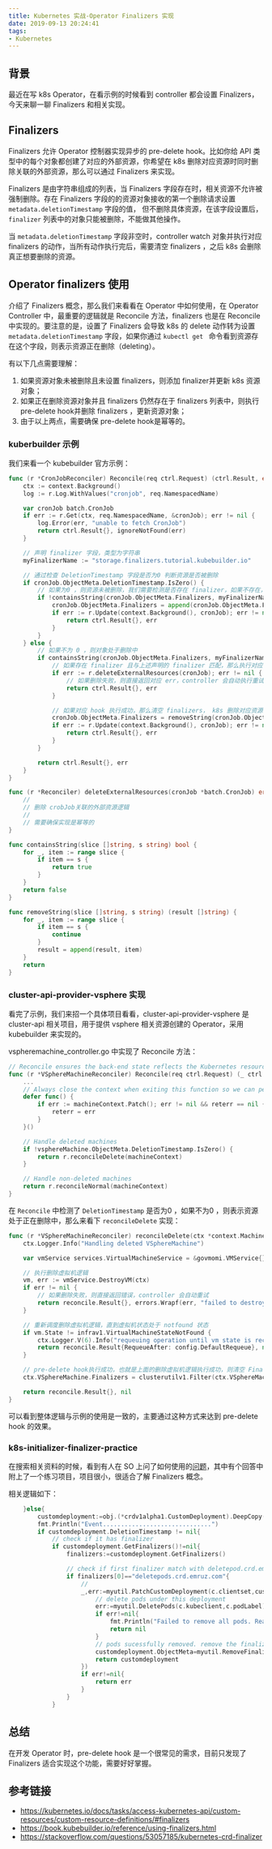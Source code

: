 ```yaml
---
title: Kubernetes 实战-Operator Finalizers 实现
date: 2019-09-13 20:24:41
tags:
- Kubernetes
---
```


## 背景

最近在写 k8s Operator，在看示例的时候看到 controller 都会设置 Finalizers，今天来聊一聊 Finalizers 和相关实现。

## Finalizers

Finalizers 允许 Operator 控制器实现异步的 pre-delete hook。比如你给 API 类型中的每个对象都创建了对应的外部资源，你希望在 k8s 删除对应资源时同时删除关联的外部资源，那么可以通过 Finalizers 来实现。

Finalizers 是由字符串组成的列表，当 Finalizers 字段存在时，相关资源不允许被强制删除。存在 Finalizers 字段的的资源对象接收的第一个删除请求设置 `metadata.deletionTimestamp` 字段的值， 但不删除具体资源，在该字段设置后， `finalizer` 列表中的对象只能被删除，不能做其他操作。

当 `metadata.deletionTimestamp` 字段非空时，controller watch 对象并执行对应 finalizers 的动作，当所有动作执行完后，需要清空 finalizers ，之后 k8s 会删除真正想要删除的资源。

## Operator finalizers 使用

介绍了 Finalizers 概念，那么我们来看看在 Operator 中如何使用，在 Operator Controller 中，最重要的逻辑就是 Reconcile 方法，finalizers 也是在 Reconcile 中实现的。要注意的是，设置了 Finalizers 会导致 k8s 的 delete 动作转为设置 `metadata.deletionTimestamp` 字段，如果你通过 `kubectl get ` 命令看到资源存在这个字段，则表示资源正在删除（deleting）。

有以下几点需要理解：
1. 如果资源对象未被删除且未设置 finalizers，则添加 finalizer并更新 k8s 资源对象；
2. 如果正在删除资源对象并且 finalizers 仍然存在于 finalizers 列表中，则执行 pre-delete hook并删除 finalizers ，更新资源对象；
3. 由于以上两点，需要确保 pre-delete hook是幂等的。

### kuberbuilder 示例

我们来看一个 kubebuilder 官方示例：

```go
func (r *CronJobReconciler) Reconcile(req ctrl.Request) (ctrl.Result, error) {
    ctx := context.Background()
    log := r.Log.WithValues("cronjob", req.NamespacedName)

    var cronJob batch.CronJob
    if err := r.Get(ctx, req.NamespacedName, &cronJob); err != nil {
        log.Error(err, "unable to fetch CronJob")
        return ctrl.Result{}, ignoreNotFound(err)
    }

    // 声明 finalizer 字段，类型为字符串
    myFinalizerName := "storage.finalizers.tutorial.kubebuilder.io"

    // 通过检查 DeletionTimestamp 字段是否为0 判断资源是否被删除
    if cronJob.ObjectMeta.DeletionTimestamp.IsZero() {
        // 如果为0 ，则资源未被删除，我们需要检测是否存在 finalizer，如果不存在，则添加，并更新到资源对象中
        if !containsString(cronJob.ObjectMeta.Finalizers, myFinalizerName) {
            cronJob.ObjectMeta.Finalizers = append(cronJob.ObjectMeta.Finalizers, myFinalizerName)
            if err := r.Update(context.Background(), cronJob); err != nil {
                return ctrl.Result{}, err
            }
        }
    } else {
        // 如果不为 0 ，则对象处于删除中
        if containsString(cronJob.ObjectMeta.Finalizers, myFinalizerName) {
            // 如果存在 finalizer 且与上述声明的 finalizer 匹配，那么执行对应 hook 逻辑
            if err := r.deleteExternalResources(cronJob); err != nil {
                // 如果删除失败，则直接返回对应 err，controller 会自动执行重试逻辑
                return ctrl.Result{}, err
            }

            // 如果对应 hook 执行成功，那么清空 finalizers， k8s 删除对应资源
            cronJob.ObjectMeta.Finalizers = removeString(cronJob.ObjectMeta.Finalizers, myFinalizerName)
            if err := r.Update(context.Background(), cronJob); err != nil {
                return ctrl.Result{}, err
            }
        }

        return ctrl.Result{}, err
    }
}

func (r *Reconciler) deleteExternalResources(cronJob *batch.CronJob) error {
    //
    // 删除 crobJob关联的外部资源逻辑
    //
    // 需要确保实现是幂等的
}

func containsString(slice []string, s string) bool {
    for _, item := range slice {
        if item == s {
            return true
        }
    }
    return false
}

func removeString(slice []string, s string) (result []string) {
    for _, item := range slice {
        if item == s {
            continue
        }
        result = append(result, item)
    }
    return
}
```

### cluster-api-provider-vsphere 实现

看完了示例，我们来招一个具体项目看看，cluster-api-provider-vsphere 是 cluster-api 相关项目，用于提供 vsphere 相关资源创建的 Operator，采用 kubebuilder 来实现的。


vspheremachine_controller.go 中实现了 Reconcile 方法：

```go
// Reconcile ensures the back-end state reflects the Kubernetes resource state intent.
func (r *VSphereMachineReconciler) Reconcile(req ctrl.Request) (_ ctrl.Result, reterr error) {
	...
	// Always close the context when exiting this function so we can persist any VSphereMachine changes.
	defer func() {
		if err := machineContext.Patch(); err != nil && reterr == nil {
			reterr = err
		}
	}()

	// Handle deleted machines
	if !vsphereMachine.ObjectMeta.DeletionTimestamp.IsZero() {
		return r.reconcileDelete(machineContext)
	}

	// Handle non-deleted machines
	return r.reconcileNormal(machineContext)
}
```

在 `Reconcile` 中检测了 `DeletionTimestamp` 是否为0 ，如果不为0 ，则表示资源处于正在删除中，那么来看下 `reconcileDelete` 实现：

```go
func (r *VSphereMachineReconciler) reconcileDelete(ctx *context.MachineContext) (reconcile.Result, error) {
	ctx.Logger.Info("Handling deleted VSphereMachine")

	var vmService services.VirtualMachineService = &govmomi.VMService{}

    // 执行删除虚拟机逻辑
	vm, err := vmService.DestroyVM(ctx)
	if err != nil {
        // 如果删除失败，则直接返回错误，controller 会自动重试
		return reconcile.Result{}, errors.Wrapf(err, "failed to destroy VM")
	}

	// 重新调度删除虚拟机逻辑，直到虚拟机状态处于 notfound 状态
	if vm.State != infrav1.VirtualMachineStateNotFound {
		ctx.Logger.V(6).Info("requeuing operation until vm state is reconciled", "expected-vm-state", infrav1.VirtualMachineStateNotFound, "actual-vm-state", vm.State)
		return reconcile.Result{RequeueAfter: config.DefaultRequeue}, nil
	}

	// pre-delete hook执行成功，也就是上面的删除虚拟机逻辑执行成功，则清空 Finalizers
	ctx.VSphereMachine.Finalizers = clusterutilv1.Filter(ctx.VSphereMachine.Finalizers, infrav1.MachineFinalizer)

	return reconcile.Result{}, nil
}
```

可以看到整体逻辑与示例的使用是一致的，主要通过这种方式来达到 pre-delete hook 的效果。

### k8s-initializer-finalizer-practice

在搜索相关资料的时候，看到有人在 SO 上问了如何使用的[问题](https://stackoverflow.com/questions/53057185/kubernetes-crd-finalizer)，其中有个回答中附上了一个练习项目，项目很小，很适合了解 Finalizers 概念。

相关逻辑如下：

```go
	}else{
		customdeployment:=obj.(*crdv1alpha1.CustomDeployment).DeepCopy()
		fmt.Println("Event..............................")
		if customdeployment.DeletionTimestamp != nil{
			// check if it has finalizer
			if customdeployment.GetFinalizers()!=nil{
				finalizers:=customdeployment.GetFinalizers()

				// check if first finalizer match with deletepod.crd.emruz.com
				if finalizers[0]=="deletepods.crd.emruz.com"{
					//
					_,err:=myutil.PatchCustomDeployment(c.clientset,customdeployment, func(deployment *crdv1alpha1.CustomDeployment) *crdv1alpha1.CustomDeployment {
						// delete pods under this deployment
						err:=myutil.DeletePods(c.kubeclient,c.podLabel)
						if err!=nil{
							fmt.Println("Failed to remove all pods. Reason: ",err)
							return nil
						}
						// pods sucessfully removed. remove the finalizer
						customdeployment.ObjectMeta=myutil.RemoveFinalizer(customdeployment.ObjectMeta)
						return customdeployment
					})
					if err!=nil{
						return err
					}
				}
            }
```

## 总结

在开发 Operator 时，pre-delete hook 是一个很常见的需求，目前只发现了 Finalizers 适合实现这个功能，需要好好掌握。


## 参考链接
* https://kubernetes.io/docs/tasks/access-kubernetes-api/custom-resources/custom-resource-definitions/#finalizers 
* https://book.kubebuilder.io/reference/using-finalizers.html
* https://stackoverflow.com/questions/53057185/kubernetes-crd-finalizer